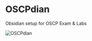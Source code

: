 # OSCPdian
Obsidian setup for OSCP Exam &amp; Labs

![OSCPdian](https://github.com/EvensonJeunesse/OSCPdian/assets/47871332/ef3f6a80-ebfa-4387-a3da-f84384acf3c3)
